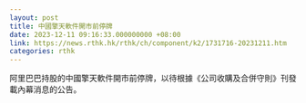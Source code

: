```yaml
---
layout: post
title: 中國擎天軟件開市前停牌
date: 2023-12-11 09:16:33.000000000 +08:00
link: https://news.rthk.hk/rthk/ch/component/k2/1731716-20231211.htm
categories: rthk
---
```


阿里巴巴持股的中國擎天軟件開市前停牌，以待根據《公司收購及合併守則》刊發載內幕消息的公告。
